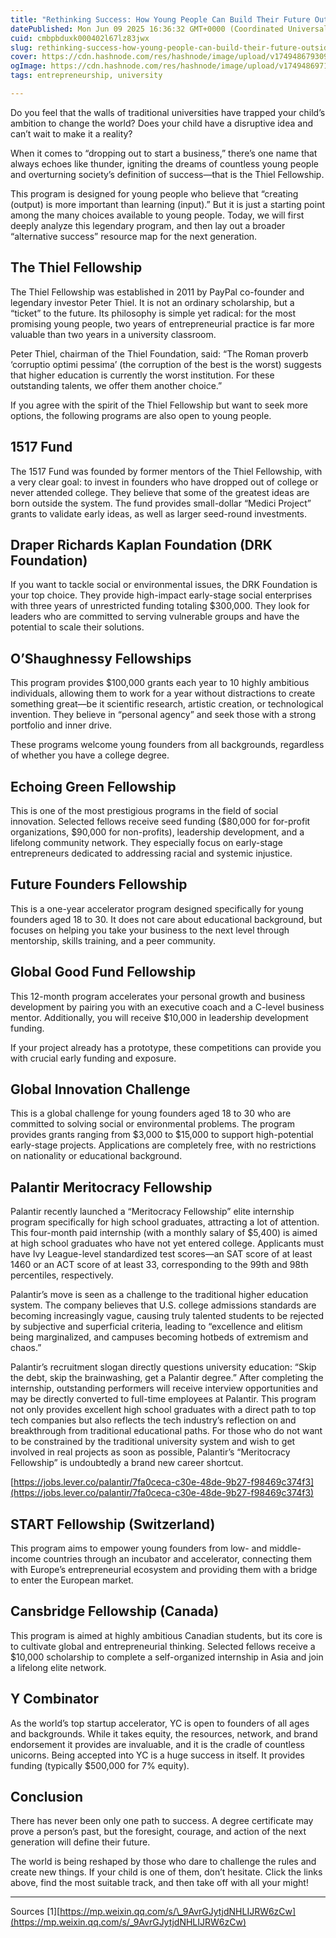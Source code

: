 ```yaml
---
title: "Rethinking Success: How Young People Can Build Their Future Outside University Walls"
datePublished: Mon Jun 09 2025 16:36:32 GMT+0000 (Coordinated Universal Time)
cuid: cmbpbduxk000402l67lz83jwx
slug: rethinking-success-how-young-people-can-build-their-future-outside-university-walls
cover: https://cdn.hashnode.com/res/hashnode/image/upload/v1749486793092/18a88962-7b06-4a17-af19-862e2771770a.jpeg
ogImage: https://cdn.hashnode.com/res/hashnode/image/upload/v1749486971123/a239cdc3-e2c7-4395-8a38-760450d9553a.jpeg
tags: entrepreneurship, university

---
```


Do you feel that the walls of traditional universities have trapped your child’s ambition to change the world? Does your child have a disruptive idea and can’t wait to make it a reality?

When it comes to “dropping out to start a business,” there’s one name that always echoes like thunder, igniting the dreams of countless young people and overturning society’s definition of success—that is the Thiel Fellowship.

This program is designed for young people who believe that “creating (output) is more important than learning (input).” But it is just a starting point among the many choices available to young people. Today, we will first deeply analyze this legendary program, and then lay out a broader “alternative success” resource map for the next generation.

## **The Thiel Fellowship**

The Thiel Fellowship was established in 2011 by PayPal co-founder and legendary investor Peter Thiel. It is not an ordinary scholarship, but a “ticket” to the future. Its philosophy is simple yet radical: for the most promising young people, two years of entrepreneurial practice is far more valuable than two years in a university classroom.

Peter Thiel, chairman of the Thiel Foundation, said: “The Roman proverb ‘corruptio optimi pessima’ (the corruption of the best is the worst) suggests that higher education is currently the worst institution. For these outstanding talents, we offer them another choice.”

If you agree with the spirit of the Thiel Fellowship but want to seek more options, the following programs are also open to young people.

## 1517 Fund

The 1517 Fund was founded by former mentors of the Thiel Fellowship, with a very clear goal: to invest in founders who have dropped out of college or never attended college. They believe that some of the greatest ideas are born outside the system. The fund provides small-dollar “Medici Project” grants to validate early ideas, as well as larger seed-round investments.

## Draper Richards Kaplan Foundation (DRK Foundation)

If you want to tackle social or environmental issues, the DRK Foundation is your top choice. They provide high-impact early-stage social enterprises with three years of unrestricted funding totaling $300,000. They look for leaders who are committed to serving vulnerable groups and have the potential to scale their solutions.

## O’Shaughnessy Fellowships

This program provides $100,000 grants each year to 10 highly ambitious individuals, allowing them to work for a year without distractions to create something great—be it scientific research, artistic creation, or technological invention. They believe in “personal agency” and seek those with a strong portfolio and inner drive.

These programs welcome young founders from all backgrounds, regardless of whether you have a college degree.

## Echoing Green Fellowship

This is one of the most prestigious programs in the field of social innovation. Selected fellows receive seed funding ($80,000 for for-profit organizations, $90,000 for non-profits), leadership development, and a lifelong community network. They especially focus on early-stage entrepreneurs dedicated to addressing racial and systemic injustice.

## Future Founders Fellowship

This is a one-year accelerator program designed specifically for young founders aged 18 to 30. It does not care about educational background, but focuses on helping you take your business to the next level through mentorship, skills training, and a peer community.

## Global Good Fund Fellowship

This 12-month program accelerates your personal growth and business development by pairing you with an executive coach and a C-level business mentor. Additionally, you will receive $10,000 in leadership development funding.

If your project already has a prototype, these competitions can provide you with crucial early funding and exposure.

## Global Innovation Challenge

This is a global challenge for young founders aged 18 to 30 who are committed to solving social or environmental problems. The program provides grants ranging from $3,000 to $15,000 to support high-potential early-stage projects. Applications are completely free, with no restrictions on nationality or educational background.

## Palantir Meritocracy Fellowship

Palantir recently launched a “Meritocracy Fellowship” elite internship program specifically for high school graduates, attracting a lot of attention. This four-month paid internship (with a monthly salary of $5,400) is aimed at high school graduates who have not yet entered college. Applicants must have Ivy League-level standardized test scores—an SAT score of at least 1460 or an ACT score of at least 33, corresponding to the 99th and 98th percentiles, respectively.

Palantir’s move is seen as a challenge to the traditional higher education system. The company believes that U.S. college admissions standards are becoming increasingly vague, causing truly talented students to be rejected by subjective and superficial criteria, leading to “excellence and elitism being marginalized, and campuses becoming hotbeds of extremism and chaos.”

Palantir’s recruitment slogan directly questions university education: “Skip the debt, skip the brainwashing, get a Palantir degree.” After completing the internship, outstanding performers will receive interview opportunities and may be directly converted to full-time employees at Palantir. This program not only provides excellent high school graduates with a direct path to top tech companies but also reflects the tech industry’s reflection on and breakthrough from traditional educational paths. For those who do not want to be constrained by the traditional university system and wish to get involved in real projects as soon as possible, Palantir’s “Meritocracy Fellowship” is undoubtedly a brand new career shortcut.

[https://jobs.lever.co/palantir/7fa0ceca-c30e-48de-9b27-f98469c374f3](https://jobs.lever.co/palantir/7fa0ceca-c30e-48de-9b27-f98469c374f3)

## START Fellowship (Switzerland)

This program aims to empower young founders from low- and middle-income countries through an incubator and accelerator, connecting them with Europe’s entrepreneurial ecosystem and providing them with a bridge to enter the European market.

## Cansbridge Fellowship (Canada)

This program is aimed at highly ambitious Canadian students, but its core is to cultivate global and entrepreneurial thinking. Selected fellows receive a $10,000 scholarship to complete a self-organized internship in Asia and join a lifelong elite network.

## Y Combinator

As the world’s top startup accelerator, YC is open to founders of all ages and backgrounds. While it takes equity, the resources, network, and brand endorsement it provides are invaluable, and it is the cradle of countless unicorns. Being accepted into YC is a huge success in itself. It provides funding (typically $500,000 for 7% equity).

## Conclusion

There has never been only one path to success. A degree certificate may prove a person’s past, but the foresight, courage, and action of the next generation will define their future.

The world is being reshaped by those who dare to challenge the rules and create new things. If your child is one of them, don’t hesitate. Click the links above, find the most suitable track, and then take off with all your might!

---

Sources \[1\][https://mp.weixin.qq.com/s/\_9AvrGJytjdNHLIJRW6zCw](https://mp.weixin.qq.com/s/_9AvrGJytjdNHLIJRW6zCw)
